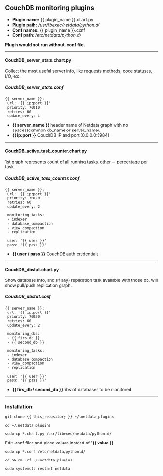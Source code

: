 ## CouchDB monitoring plugins
- **Plugin name:** {{ plugin_name }}.chart.py
- **Plugin path:** */usr/libexec/netdata/python.d/*
- **Conf names:** {{ plugin_name }}.conf
- **Conf path:** */etc/netdata/python.d/*

**Plugin would not run without .conf file.**

---
#### CouchDB_server_stats.chart.py
Collect the most useful server info, like requests methods, code statuses, I/O, etc.
##### CouchDB_server_stats.conf
```
{{ server_name }}:
 url: '{{ ip:port }}'
 priority: 70010
 retries: 60
 update_every: 1
```
* **{{ server_name }}** header name of Netdata graph with no spaces(common db_name or server_name).
* **{{ ip:port }}** CouchDB IP and port (0.0.0.0:5984)

---
#### CouchDB_active_task_counter.chart.py
1st graph represents count of all running tasks, other -- percentage per task.
##### CouchDB_active_task_counter.conf
```
{{ server_name }}:
 url: '{{ ip:port }}'
 priority: 70020
 retries: 60
 update_every: 2

 monitoring_tasks:
 - indexer
 - database_compaction
 - view_compaction
 - replication

 user: '{{ user }}'
 pass: '{{ pass }}'
```
* **{{ user / pass }}** CouchDB auth credentials

---
#### CouchDB_dbstat.chart.py
Show database info, and (if any) replication task available with those db, will show pull/push replication graph.
##### CouchDB_dbstat.conf
```
{{ server_name }}:
 url: '{{ ip:port }}'
 priority: 70030
 retries: 60
 update_every: 2

 monitoring_dbs:
 - {{ firs_db }}
 - {{ second_db }}

 monitoring_tasks:
 - indexer
 - database_compaction
 - view_compaction
 - replication

 user: '{{ user }}'
 pass: '{{ pass }}'
```
* **{{ firs_db / second_db }}** libs of databases to be monitored

---
### Installation:

`git clone {{ this_repository }} ~/.netdata_plugins`

`cd ~/.netdata_plugins`

`sudo cp *.chart.py /usr/libexec/netdata/python.d/`

Edit .conf files and place values instead of '**{{ value }}**'

`sudo cp *.conf /etc/netdata/python.d/`

`cd && rm -rf ~/.netdata_plugins`

`sudo systemctl restart netdata`

